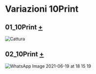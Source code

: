 # Variazioni 10Print

## 01_10Print [+](https://editor.p5js.org/lucrezia1234/full/6muGNnN27)

![Cattura](https://user-images.githubusercontent.com/79698027/122645136-20d2b700-d119-11eb-8ead-b03278ff27c0.JPG)

## 02_10Print [+](https://editor.p5js.org/lucrezia1234/full/XTs2YEAND)

![WhatsApp Image 2021-06-19 at 18 15 19](https://user-images.githubusercontent.com/79698027/122657321-d2e2a100-d162-11eb-841b-1adcb62aae13.jpeg)

